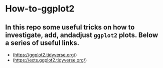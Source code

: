 # How-to-ggplot2

## In this repo some useful tricks on how to investigate, add, andadjust `ggplot2` plots. Below a series of useful links.

* (https://ggplot2.tidyverse.org/)<br>
* (https://exts.ggplot2.tidyverse.org/)<br>
